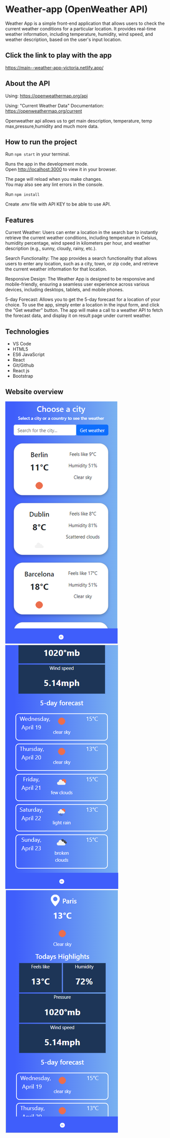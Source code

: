 # Weather-app (OpenWeather API)

Weather App is a simple front-end application that allows users to check the current weather conditions for a particular location. It provides real-time weather information, including temperature, humidity, wind speed, and weather description, based on the user's input location.

## Click the link to play with the app

https://main--weather-app-victoria.netlify.app/

## About the API

Using: https://openweathermap.org/api

Using: "Current Weather Data"
Documentation: https://openweathermap.org/current

Openweather api allows us to get main description, temperature, temp max,pressure,humidity and much more data.

## How to run the project

Run `npm start` in your terminal.

Runs the app in the development mode.\
Open [http://localhost:3000](http://localhost:3000) to view it in your browser.

The page will reload when you make changes.\
You may also see any lint errors in the console.

Run `npm install`

Create .env file with API KEY to be able to use API.

## Features

Current Weather: Users can enter a location in the search bar to instantly retrieve the current weather conditions, including temperature in Celsius, humidity percentage, wind speed in kilometers per hour, and weather description (e.g., sunny, cloudy, rainy, etc.).

Search Functionality: The app provides a search functionality that allows users to enter any location, such as a city, town, or zip code, and retrieve the current weather information for that location.

Responsive Design: The Weather App is designed to be responsive and mobile-friendly, ensuring a seamless user experience across various devices, including desktops, tablets, and mobile phones.

5-day Forecast: Allows you to get the 5-day forecast for a location of your choice. To use the app, simply enter a location in the input form, and click the "Get weather" button. The app will make a call to a weather API to fetch the forecast data, and display it on result page under current weather.

## Technologies

- VS Code </br>
- HTML5
- ES6 JavaScript </br>
- React </br>
- Git/Github
- React js
- Bootstrap

## Website overview

![homepage.weatherapp](./public/app1.png)
![homepage.weatherapp](./public/app2.png)
![homepage.weatherapp](./public/app3.png)
